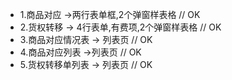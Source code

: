 - 1.商品对应 ->两行表单框,2个弹窗样表格 // OK
- 2.货权转移  -> 4行表单,有费项,2个弹窗样表格 // OK
- 3.商品对应情况表 -> 列表页 // OK
- 4.商品对应列表 ->列表页 // OK
- 5.货权转移单列表 -> 列表页 // OK